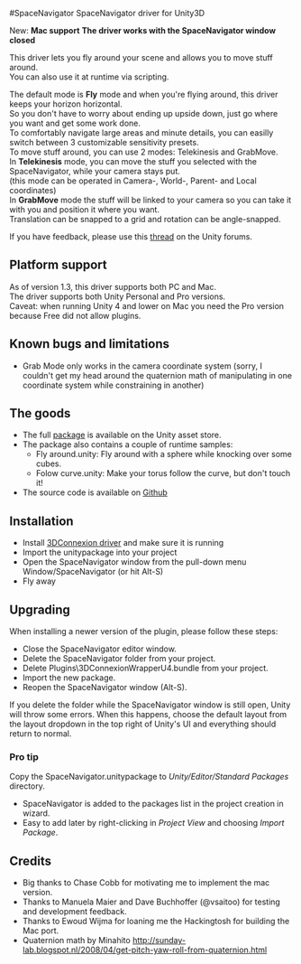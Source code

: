 #SpaceNavigator
SpaceNavigator driver for Unity3D

New:
**Mac support**
**The driver works with the SpaceNavigator window closed**

This driver lets you fly around your scene and allows you to move stuff around.  
You can also use it at runtime via scripting.  

The default mode is **Fly** mode and when you're flying around, this driver keeps your horizon horizontal.  
So you don't have to worry about ending up upside down, just go where you want and get some work done.  
To comfortably navigate large areas and minute details, you can easilly switch between 3 customizable sensitivity presets.  
To move stuff around, you can use 2 modes: Telekinesis and GrabMove.  
In **Telekinesis** mode, you can move the stuff you selected with the SpaceNavigator, while your camera stays put.  
(this mode can be operated in Camera-, World-, Parent- and Local coordinates)  
In **GrabMove** mode the stuff will be linked to your camera so you can take it with you and position it where you want.  
Translation can be snapped to a grid and rotation can be angle-snapped.  

If you have feedback, please use this [thread](http://forum.unity3d.com/threads/182382-SpaceNavigator-driver-OpenSource) on the Unity forums.

Platform support
---------
As of version 1.3, this driver supports both PC and Mac.  
The driver supports both Unity Personal and Pro versions.  
Caveat: when running Unity 4 and lower on Mac you need the Pro version because Free did not allow plugins.

Known bugs and limitations
---------
- Grab Mode only works in the camera coordinate system (sorry, I couldn't get my head around the quaternion math of manipulating in one coordinate system while constraining in another)

The goods
---------
- The full [package](http://u3d.as/51X) is available on the Unity asset store.
- The package also contains a couple of runtime samples:
  - Fly around.unity: Fly around with a sphere while knocking over some cubes.
  - Folow curve.unity: Make your torus follow the curve, but don't touch it!
- The source code is available on [Github](https://github.com/PatHightree/SpaceNavigator)

Installation
---------
- Install [3DConnexion driver](http://www.3dconnexion.com/service/drivers.html) and make sure it is running
- Import the unitypackage into your project
- Open the SpaceNavigator window from the pull-down menu Window/SpaceNavigator (or hit Alt-S)
- Fly away

Upgrading
---------
When installing a newer version of the plugin, please follow these steps:
- Close the SpaceNavigator editor window.
- Delete the SpaceNavigator folder from your project.  
- Delete Plugins\3DConnexionWrapperU4.bundle from your project.
- Import the new package.
- Reopen the SpaceNavigator window (Alt-S).  

If you delete the folder while the SpaceNavigator window is still open, Unity will throw some errors.
When this happens, choose the default layout from the layout dropdown in the top right of Unity's UI and everything should return to normal.

### Pro tip
Copy the SpaceNavigator.unitypackage to *Unity/Editor/Standard Packages* directory.  
- SpaceNavigator is added to the packages list in the project creation in wizard.  
- Easy to add later by right-clicking in *Project View* and choosing *Import Package*.  

Credits
-------
- Big thanks to Chase Cobb for motivating me to implement the mac version.
- Thanks to Manuela Maier and Dave Buchhoffer (@vsaitoo) for testing and development feedback.
- Thanks to Ewoud Wijma for loaning me the Hackingtosh for building the Mac port.
- Quaternion math by Minahito
  http://sunday-lab.blogspot.nl/2008/04/get-pitch-yaw-roll-from-quaternion.html
